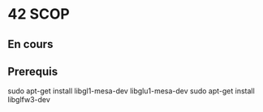 # 42 SCOP

## En cours

## Prerequis
sudo apt-get install libgl1-mesa-dev libglu1-mesa-dev
sudo apt-get install libglfw3-dev
